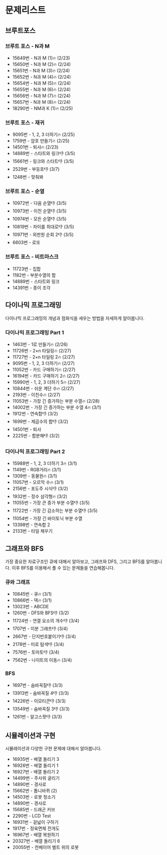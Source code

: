 # 문제리스트

## 브루트포스

### 브루트 포스 - N과 M
- 15649번 - N과 M (1)🔥 (2/23)
- 15650번 - N과 M (2)🔥 (2/24)
- 15651번 - N과 M (3)🔥 (2/24)
- 15652번 - N과 M (4)🔥 (2/24)
- 15654번 - N과 M (5)🔥 (2/24)
- 15655번 - N과 M (6)🔥 (2/24)
- 15656번 - N과 M (7)🔥 (2/24)
- 15657번 - N과 M (8)🔥 (2/24)
- 18290번 - NM과 K (1)🔥 (2/25)

### 브루트 포스 - 재귀
- 9095번 - 1, 2, 3 더하기🔥 (2/25)
- 1759번 - 암호 만들기🔥 (2/25)
- 14501번 - 퇴사🔥 (2/23)
- 14889번 - 스타트와 링크👎 (3/5)
- 15661번 - 링크와 스타트👎 (3/5)
- 2529번 - 부등호👎 (3/7)
- 1248번 - 맞춰봐
### 브루트 포스 - 순열
- 10972번 - 다음 순열👎 (3/5)
- 10973번 - 이전 순열👎 (3/5)
- 10974번 - 모든 순열👎 (3/5)
- 10819번 - 차이를 최대로👎 (3/5)
- 10971번 - 외판원 순회 2👎 (3/5)
- 6603번 - 로또
### 브루트 포스 - 비트마스크
- 11723번 - 집합
- 1182번 - 부분수열의 합
- 14889번 - 스타트와 링크
- 14391번 - 종이 조각


## 다이나믹 프로그래밍
다이나믹 프로그래밍의 개념과 점화식을 세우는 방법을 자세하게 알아봅니다.

### 다이나믹 프로그래밍 Part 1
- 1463번 - 1로 만들기🔥 (2/26)
- 11726번 - 2×n 타일링🔥 (2/27)
- 11727번 - 2×n 타일링 2🔥 (2/27)
- 9095번 - 1, 2, 3 더하기🔥 (2/27)
- 11052번 - 카드 구매하기🔥 (2/27)
- 16194번 - 카드 구매하기 2🔥 (2/27)
- 15990번 - 1, 2, 3 더하기 5🔥 (2/27)
- 10844번 - 쉬운 계단 수🔥 (2/27)
- 2193번 - 이친수🔥 (2/27)
- 11053번 - 가장 긴 증가하는 부분 수열🔥 (2/28)
- 14002번 - 가장 긴 증가하는 부분 수열 4🔥 (3/1)
- 1912번 - 연속합👎 (3/2)
- 1699번 - 제곱수의 합👎 (3/2)
- 14501번 - 퇴사
- 2225번 - 합분해👎 (3/2)

### 다이나믹 프로그래밍 Part 2
- 15988번 - 1, 2, 3 더하기 3🔥 (3/1)
- 1149번 - RGB거리🔥 (3/1)
- 1309번 - 동물원🔥 (3/1)
- 11057번 - 오르막 수🔥 (3/1)
- 2156번 - 포도주 시식👎 (3/2)
- 1932번 - 정수 삼각형🔥 (3/2)
- 11055번 - 가장 큰 증가 부분 수열👎 (3/5)
- 11722번 - 가장 긴 감소하는 부분 수열👎 (3/5)
- 11054번 - 가장 긴 바이토닉 부분 수열
- 13398번 - 연속합 2
- 2133번 - 타일 채우기


## 그래프와 BFS
가장 중요한 자료구조인 큐에 대해서 알아보고, 그래프와 DFS, 그리고 BFS를 알아봅니다. 이후 BFS를 이용해서 풀 수 있는 문제들을 연습해봅니다.

### 큐와 그래프
- 10845번 - 큐🔥 (3/1)
- 10866번 - 덱🔥 (3/1)
- 13023번 - ABCDE
- 1260번 - DFS와 BFS👎 (3/2)
- 11724번 - 연결 요소의 개수👎 (3/4)
- 1707번 - 이분 그래프👎 (3/4)
- 2667번 - 단지번호붙이기👎 (3/4)
- 2178번 - 미로 탐색👎 (3/4)
- 7576번 - 토마토👎 (3/4)
- 7562번 - 나이트의 이동🔥 (3/4)

### BFS
- 1697번 - 숨바꼭질👎 (3/3)
- 13913번 - 숨바꼭질 4👎 (3/3)
- 14226번 - 이모티콘👎 (3/3)
- 13549번 - 숨바꼭질 3👎 (3/3)
- 1261번 - 알고스팟👎 (3/3)


## 시뮬레이션과 구현
시뮬레이션과 다양한 구현 문제에 대해서 알아봅니다.

- 16935번 - 배열 돌리기 3
- 16926번 - 배열 돌리기 1
- 16927번 - 배열 돌리기 2
- 14499번 - 주사위 굴리기
- 14890번 - 경사로
- 15662번 - 톱니바퀴 (2)
- 14503번 - 로봇 청소기
- 14890번 - 경사로
- 15685번 - 드래곤 커브
- 2290번 - LCD Test
- 16931번 - 겉넓이 구하기
- 1917번 - 정육면체 전개도
- 16967번 - 배열 복원하기
- 20327번 - 배열 돌리기 6
- 20055번 - 컨베이어 벨트 위의 로봇
